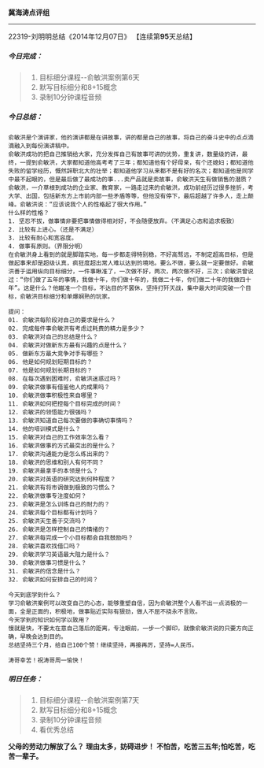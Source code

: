 **冀海涛点评组**

------

22319-刘明明总结《2014年12月07日》
【连续第**95**天总结】

##### __今日完成：__
>1. 目标细分课程--俞敏洪案例第6天
>2. 默写目标细分和8+15概念
>3. 录制10分钟课程音频

##### __今日总结：__
	俞敏洪是个演讲家，他的演讲都是在讲故事，讲的都是自己的故事，将自己的奋斗史中的点点滴滴融入到每份演讲稿中。
	俞敏洪成功的把自己推销给大家，充分发挥自己有故事可讲的优势，重复讲，数量级的讲，最终，一提到俞敏洪，大家都知道他高考考了三年；都知道他有个好母亲，有个还媳妇；都知道他失败的留学经历，慨然辞职北大的壮举；都知道他学习从来都不是有好的名次；都知道他是同学中最不起眼的，但是最后做了最成功的事...卖产品就是卖故事，俞敏洪天生有做销售的潜质？
	俞敏洪，一介草根到成功的企业家、教育家，一路走过来的俞敏洪，成功前经历过很多挫折，考大学、出国，包括新东方上市前内部一些矛盾等等，但他没有停下，最后超越了许多人，走上颠峰。俞敏洪说：“应该说我个人的性格起了很大作用。”
	什么样的性格？
	1. 坚忍不拔，做事情非要把事情做得相对好，不会随便放弃。（不满足心态和追求极致）
	2. 比较有上进心。（还是不满足）
	3. 比较有耐心和宽容度。
	4. 做事有原则。（界限分明）
	在俞敏洪身上看到的就是脚踏实地，每一步都走得特别稳，不好高骛远，不制定超高目标，但是做起事来却是超级认真，疯狂度超出常人难以达到的境地。要么不做，要么就一定要做好。俞敏洪善于运用纵向目标细分，一件事瞅准了，一次做不好，两次，两次做不好，三次；俞敏洪曾说过：“你们做了五年的事情，我做十年，你们做十年的，我做二十年，你们做二十年的我做四十年”。这是什么？他瞄准一个目标，不达目的不罢休，坚持打歼灭战，集中最大时间突破一个目标，俞敏洪目标细分和单爆娴熟的玩家。
	
	提问：
	01. 俞敏洪每阶段对自己的要求是什么？
	02. 完成每件事俞敏洪有考虑过耗费的精力是多少？
	03. 俞敏洪对自己的总结是什么？
	04. 俞敏洪对做新东方最有兴趣的点是什么？
	05. 做新东方最大竞争对手有哪些？
	06. 他是如何规划短期目标的？
	07. 他是如何规划长期目标的？
	08. 在每次遇到困难时，俞敏洪迷惑过吗？
	09. 俞敏洪做事有借鉴他人的成果吗？
	10. 俞敏洪做事积极性来自哪里？
	11. 俞敏洪如何把控每个目标完成的时间？
	12. 俞敏洪的领悟能力很强吗？
	13. 俞敏洪知道自己每次要做的事确切事情吗？
	14. 他的培训模式是什么？
	15. 俞敏洪对自己的工作效率怎么看？
	16. 俞敏洪做事的方式最突出的是什么？
	17. 俞敏洪沟通能力是怎么练出来的？
	18. 俞敏洪的思维和别人有何不同？
	19. 俞敏洪最拿手的本领是什么？
	20. 俞敏洪对英语的研究达到何种程度？
	21. 俞敏洪有将市调做到极致的习惯么？
	22. 俞敏洪做事专注度如何？
	23. 俞敏洪是怎么训练自己的耐力的？
	24. 俞敏洪每个目标都有计划吗？
	25. 俞敏洪天生善于交流吗？
	26. 俞敏洪是怎样控制自己的情绪的？
	27. 俞敏洪每完成一个小目标都会自我鼓励吗？
	28. 俞敏洪喜欢找借口吗？
	29. 俞敏洪学习英语最大阻力是什么？
	30. 俞敏洪做事习惯是什么？
	31. 俞敏洪的信念是什么？
	32. 俞敏洪如何安排自己的时间？
	
	今天到底学到什么？
	学习俞敏洪案例可以改变自己的心态，能够重塑自信，因为俞敏洪整个人看不出一点消极的一面，全是正面的，积极地，做事贴近实际有狠劲，做人不屈不挠永不言败。
    今天学到的知识如何学以致用？
	慢就是快，不要太在意自己落后的距离，专注眼前，一步一个脚印，就像俞敏洪说的只要方向正确，早晚会达到目的。
	总结坚持三个月，给自己100个赞！继续坚持，再接再厉，坚持=人民币。
	
    涛哥幸苦！祝涛哥周一愉快！
##### __明日任务：__
>1. 目标细分课程--俞敏洪案例第7天
>2. 默写目标细分和8+15概念
>3. 录制10分钟课程音频
>4. 看优秀总结

**父母的劳动力解放了么？**
**理由太多，妨碍进步！**
**不怕苦，吃苦三五年;怕吃苦，吃苦一辈子。**  